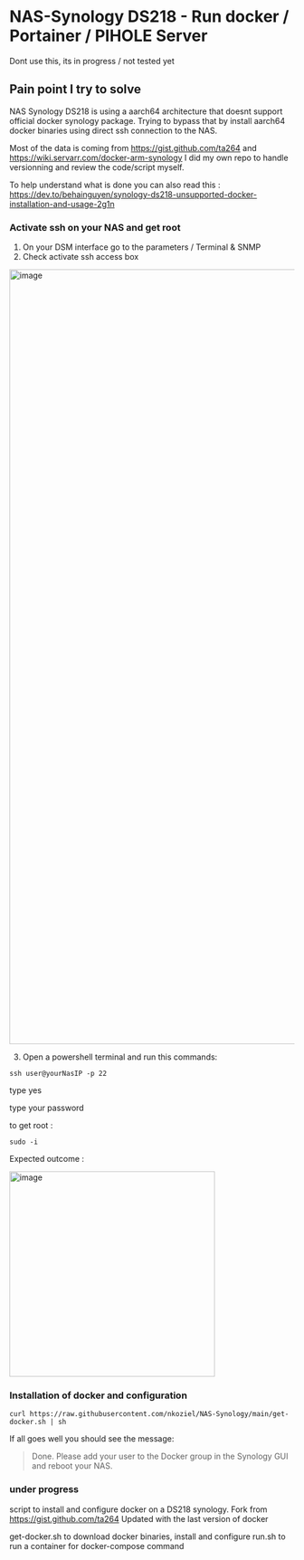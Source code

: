 # NAS-Synology DS218 - Run docker / Portainer / PIHOLE Server

Dont use this, its in progress / not tested yet

## Pain point I try to solve ##
NAS Synology DS218 is using a aarch64 architecture that doesnt support official docker synology package.
Trying to bypass that by install aarch64 docker binaries using direct ssh connection to the NAS. 

Most of the data is coming from https://gist.github.com/ta264 and https://wiki.servarr.com/docker-arm-synology
I did my own repo to handle versionning and review the code/script myself.

To help understand what is done you can also read this :
https://dev.to/behainguyen/synology-ds218-unsupported-docker-installation-and-usage-2g1n


### Activate ssh on your NAS and get root ###
1) On your DSM interface go to the parameters / Terminal & SNMP
2) Check activate ssh access box

<img width="1370" alt="image" src="https://user-images.githubusercontent.com/61791981/215271153-a2917371-10a1-4ac5-ba5f-7675da348506.png">


3) Open a powershell terminal and run this commands: 

``` ssh user@yourNasIP -p 22 ```

type yes

type your password

to get root :

``` sudo -i ```

Expected outcome :

<img width="363" alt="image" src="https://user-images.githubusercontent.com/61791981/215270939-5f3dd7a8-862b-47e8-be9f-c785d5368f93.png">

### Installation of docker and configuration ###

``` curl https://raw.githubusercontent.com/nkoziel/NAS-Synology/main/get-docker.sh | sh ```

If all goes well you should see the message:

> Done. Please add your user to the Docker group in the Synology GUI and reboot your NAS.

### under progress ###




script to install and configure docker on a DS218 synology.
Fork from https://gist.github.com/ta264
Updated with the last version of docker

get-docker.sh to download docker binaries, install and configure
run.sh to run a container for docker-compose command
